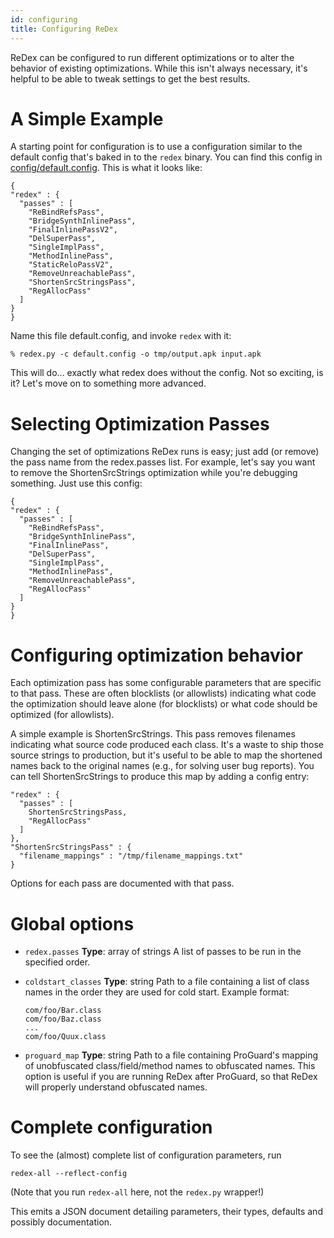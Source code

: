 ```yaml
---
id: configuring
title: Configuring ReDex
---
```


ReDex can be configured to run different optimizations or to alter the behavior
of existing optimizations.  While this isn't always necessary, it's helpful to
be able to tweak settings to get the best results.

# A Simple Example

A starting point for configuration is to use a configuration similar to the
default config that's baked in to the `redex` binary.  You can find this config
in [config/default.config](https://github.com/facebook/redex/blob/master/config/default.config).  This is what it looks like:

```
{
"redex" : {
  "passes" : [
    "ReBindRefsPass",
    "BridgeSynthInlinePass",
    "FinalInlinePassV2",
    "DelSuperPass",
    "SingleImplPass",
    "MethodInlinePass",
    "StaticReloPassV2",
    "RemoveUnreachablePass",
    "ShortenSrcStringsPass",
    "RegAllocPass"
  ]
}
}
```

Name this file default.config, and invoke `redex` with it:

```
% redex.py -c default.config -o tmp/output.apk input.apk
```

This will do... exactly what redex does without the config.  Not so exciting, is
it?  Let's move on to something more advanced.

# Selecting Optimization Passes

Changing the set of optimizations ReDex runs is easy; just add (or remove) the
pass name from the redex.passes list.  For example, let's say you want to remove
the ShortenSrcStrings optimization while you're debugging something.  Just use
this config:

```
{
"redex" : {
  "passes" : [
    "ReBindRefsPass",
    "BridgeSynthInlinePass",
    "FinalInlinePass",
    "DelSuperPass",
    "SingleImplPass",
    "MethodInlinePass",
    "RemoveUnreachablePass",
    "RegAllocPass"
  ]
}
}
```

# Configuring optimization behavior

Each optimization pass has some configurable parameters that are specific to
that pass.  These are often blocklists (or allowlists) indicating what code the
optimization should leave alone (for blocklists) or what code should be
optimized (for allowlists).

A simple example is ShortenSrcStrings.  This pass removes filenames indicating
what source code produced each class.  It's a waste to ship those source strings
to production, but it's useful to be able to map the shortened names back to the
original names (e.g., for solving user bug reports).  You can tell
ShortenSrcStrings to produce this map by adding a config entry:

```
"redex" : {
  "passes" : [
    ShortenSrcStringsPass,
    "RegAllocPass"
  ]
},
"ShortenSrcStringsPass" : {
  "filename_mappings" : "/tmp/filename_mappings.txt"
}
```

Options for each pass are documented with that pass.

# Global options

* `redex.passes`
   **Type**: array of strings
   A list of passes to be run in the specified order.

* `coldstart_classes`
   **Type**: string
   Path to a file containing a list of class names in the order they are used
   for cold start.  Example format:
   ```
   com/foo/Bar.class
   com/foo/Baz.class
   ...
   com/foo/Quux.class
   ```

* `proguard_map`
   **Type**: string
   Path to a file containing ProGuard's mapping of unobfuscated
   class/field/method names to obfuscated names.  This option is useful if you
   are running ReDex after ProGuard, so that ReDex will properly understand
   obfuscated names.

# Complete configuration

To see the (almost) complete list of configuration parameters, run
```
redex-all --reflect-config
```
(Note that you run `redex-all` here, not the `redex.py` wrapper!)

This emits a JSON document detailing parameters, their types, defaults and
possibly documentation.
